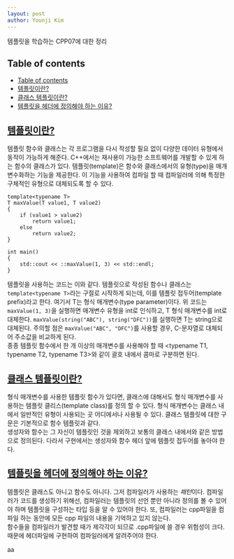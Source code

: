 ```yaml
---
layout: post
author: Younji Kim
---
```


템플릿을 학습하는 CPP07에 대한 정리

## Table of contents
- [Table of contents](#table-of-contents)
- [템플릿이란?](#템플릿이란?)
- [클래스 템플릿이란?](#클래스-템플릿이란?)
- [템플릿을 헤더에 정의해야 하는 이유?](#템플릿을-헤더에-정의해야-하는-이유?)

## [템플릿이란?](#템플릿이란?)
템플릿 함수와 클래스는 각 프로그램을 다시 작성할 필요 없이 다양한 데이터 유형에서 동작이 가능하게 해준다. C++에서는 재사용이 가능한 소프트웨어를 개발할 수 있게 하는 함수의 클래스가 있다. 템플릿(template)은 함수와 클래스에서의 유형(type)을 매개변수화하는 기능을 제공한다. 이 기능을 사용하여 컴파일 할 때 컴파일러에 의해 특정한 구체적인 유형으로 대체되도록 할 수 있다.

```
template<typename T>
T maxValue(T value1, T value2)
{
	if (value1 > value2)
		return value1;
	else
		return value2;
}

int main()
{
	std::cout << ::maxValue(1, 3) << std::endl;
}
```
템플릿을 사용하는 코드는 이와 같다. 템플릿으로 작성된 함수나 클래스는 `template<typename T>`라는 구절로 시작하게 되는데, 이를 템플릿 접두어(template prefix)라고 한다. 여기서 T는 형식 매개변수(type parameter)이다. 위 코드는 `maxValue(1, 3)`을 실행하면 매개변수 유형을 int로 인식하고, T 형식 매개변수를 int로 대체한다. `maxValue(string("ABC"), string("DFC"))`를 실행하면 T는 string으로 대체된다. 주의할 점은 `maxValue("ABC", "DFC")`를 사용할 경우, C-문자열로 대체되어 주소값을 비교하게 된다. <br>
종종 템플릿 함수에서 한 개 이상의 매개변수를 사용해야 할 때 <typename T1, typename T2, typename T3>와 같이 괄호 내에서 콤마로 구분하면 된다.


## [클래스 템플릿이란?](#클래스-템플릿이란?)
형식 매개변수를 사용한 템플릿 함수가 있다면, 클래스에 대해서도 형식 매개변수를 사용하는 템플릿 클리스(template class)를 정의 할 수 있다. 형식 매개변수는 클래스 내에서 일반적인 유형이 사용되는 곳 어디에서나 사용될 수 있다. 클래스 템플릿에 대한 구문은 기본적으로 함수 템플릿과 같다. <br>
생성자와 함수는 그 자신이 템플릿인 것을 제외하고 보통의 클래스 내에서와 같은 방법으로 정의된다. 다라서 구현에서는 생성자와 함수 헤더 앞에 템플릿 접두어를 놓아야 한다.

## [템플릿을 헤더에 정의해야 하는 이유?](#템플릿을-헤더에-정의해야-하는-이유?)
템플릿은 클래스도 아니고 함수도 아니다. 그저 컴파일러가 사용하는 *패턴*이다. 컴파일러가 코드를 생성하기 위해선, 컴파일러는 템플릿의 선언 뿐만 아니라 정의를 볼 수 있어야 하며 템플릿을 구성하는 타입 등을 알 수 있어야 한다. 또, 컴파일러는 cpp파일을 컴파일 하는 동안에 모든 cpp 파일의 내용을 기억하고 있지 않는다. <br>
함수들을 컴파일러가 발견할 때가 제각각이 되므로 .cpp파일에 쓸 경우 위험성이 크다. 때문에 헤더파일에 구현하여 컴파일러에게 알려주어야 한다.

aa